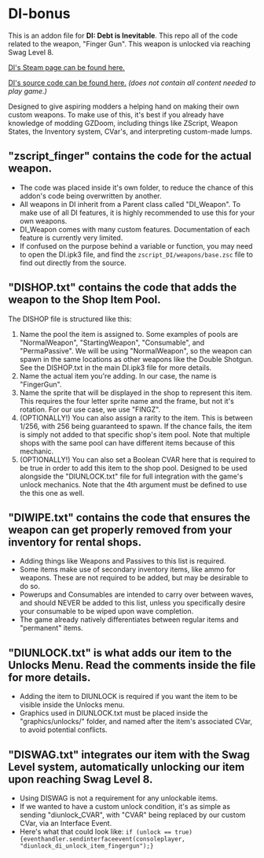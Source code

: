 # DI-bonus
This is an addon file for **DI: Debt is Inevitable**. This repo all of the code related to the weapon, "Finger Gun". This weapon is unlocked via reaching Swag Level 8.

[DI's Steam page can be found here.](https://store.steampowered.com/app/2318300/DI_Debt_is_Inevitable/)

[DI's source code can be found here.](https://github.com/catoidi/DI-game) *(does not contain all content needed to play game.)*

Designed to give aspiring modders a helping hand on making their own custom weapons. To make use of this, it's best if you already have knowledge of modding GZDoom, including things like ZScript, Weapon States, the Inventory system, CVar's, and interpreting custom-made lumps.

## "zscript_finger" contains the code for the actual weapon.
- The code was placed inside it's own folder, to reduce the chance of this addon's code being overwritten by another.
- All weapons in DI inherit from a Parent class called "DI_Weapon". To make use of all DI features, it is highly recommended to use this for your own weapons.
- DI_Weapon comes with many custom features. Documentation of each feature is currently very limited.
- If confused on the purpose behind a variable or function, you may need to open the DI.ipk3 file, and find the ``zscript_DI/weapons/base.zsc`` file to find out directly from the source.

## "DISHOP.txt" contains the code that adds the weapon to the Shop Item Pool.
The DISHOP file is structured like this:
1. Name the pool the item is assigned to. Some examples of pools are "NormalWeapon", "StartingWeapon", "Consumable", and "PermaPassive". We will be using "NormalWeapon", so the weapon can spawn in the same locations as other weapons like the Double Shotgun. See the DISHOP.txt in the main DI.ipk3 file for more details.
2. Name the actual item you're adding. In our case, the name is "FingerGun".
3. Name the sprite that will be displayed in the shop to represent this item. This requires the four letter sprite name and the frame, but not it's rotation. For our use case, we use "FINGZ".
4. (OPTIONALLY!) You can also assign a rarity to the item. This is between 1/256, with 256 being guaranteed to spawn. If the chance fails, the item is simply not added to that specific shop's item pool. Note that multiple shops with the same pool can have different items because of this mechanic.
5. (OPTIONALLY!) You can also set a Boolean CVAR here that is required to be true in order to add this item to the shop pool. Designed to be used alongside the "DIUNLOCK.txt" file for full integration with the game's unlock mechanics. Note that the 4th argument must be defined to use the this one as well.

## "DIWIPE.txt" contains the code that ensures the weapon can get properly removed from your inventory for rental shops.
- Adding things like Weapons and Passives to this list is required.
- Some items make use of secondary inventory items, like ammo for weapons. These are not required to be added, but may be desirable to do so.
- Powerups and Consumables are intended to carry over between waves, and should NEVER be added to this list, unless you specifically desire your consumable to be wiped upon wave completion.
- The game already natively differentiates between regular items and "permanent" items.

## "DIUNLOCK.txt" is what adds our item to the Unlocks Menu. Read the comments inside the file for more details.
- Adding the item to DIUNLOCK is required if you want the item to be visible inside the Unlocks menu.
- Graphics used in DIUNLOCK.txt must be placed inside the "graphics/unlocks/" folder, and named after the item's associated CVar, to avoid potential conflicts.

## "DISWAG.txt" integrates our item with the Swag Level system, automatically unlocking our item upon reaching Swag Level 8.
- Using DISWAG is not a requirement for any unlockable items.
- If we wanted to have a custom unlock condition, it's as simple as sending "diunlock_CVAR", with "CVAR" being replaced by our custom CVar, via an Interface Event.
- Here's what that could look like: ``if (unlock == true) {eventhandler.sendinterfaceevent(consoleplayer, "diunlock_di_unlock_item_fingergun");}``
